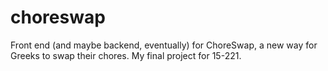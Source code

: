choreswap
=========

Front end (and maybe backend, eventually) for ChoreSwap, a new way for Greeks to swap their chores. My final project for 15-221.